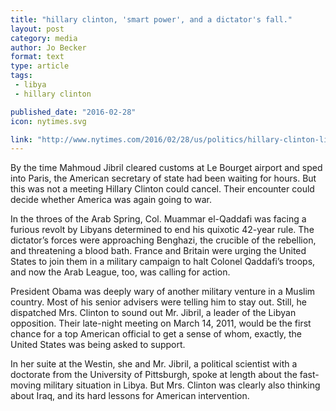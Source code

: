 ```yaml
---
title: "hillary clinton, 'smart power', and a dictator's fall."
layout: post
category: media
author: Jo Becker
format: text
type: article
tags: 
 - libya
 - hillary clinton

published_date: "2016-02-28"
icon: nytimes.svg

link: "http://www.nytimes.com/2016/02/28/us/politics/hillary-clinton-libya.html"
---
```


By the time Mahmoud Jibril cleared customs at Le Bourget airport and sped into
Paris, the American secretary of state had been waiting for hours. But this was
not a meeting Hillary Clinton could cancel. Their encounter could decide
whether America was again going to war.

In the throes of the Arab Spring, Col. Muammar el-Qaddafi was facing a furious
revolt by Libyans determined to end his quixotic 42-year rule. The dictator’s
forces were approaching Benghazi, the crucible of the rebellion, and
threatening a blood bath. France and Britain were urging the United States to
join them in a military campaign to halt Colonel Qaddafi’s troops, and now the
Arab League, too, was calling for action.

President Obama was deeply wary of another military venture in a Muslim
country. Most of his senior advisers were telling him to stay out. Still, he
dispatched Mrs. Clinton to sound out Mr. Jibril, a leader of the Libyan
opposition. Their late-night meeting on March 14, 2011, would be the first
chance for a top American official to get a sense of whom, exactly, the United
States was being asked to support.

In her suite at the Westin, she and Mr. Jibril, a political scientist with a
doctorate from the University of Pittsburgh, spoke at length about the
fast-moving military situation in Libya. But Mrs. Clinton was clearly also
thinking about Iraq, and its hard lessons for American intervention.
